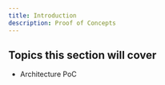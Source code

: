 ```yaml
---
title: Introduction
description: Proof of Concepts
---
```


## Topics this section will cover

- Architecture PoC
